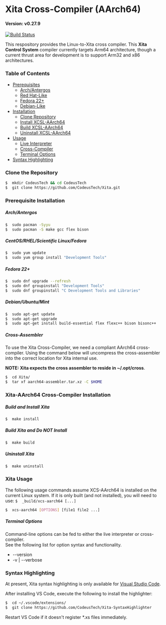 # Xita Cross-Compiler (AArch64)
#### Version: v0.27.9
[![Build Status](https://app.travis-ci.com/CodeusTech/Xita.svg?branch=PreAlpha-Stable)](https://app.travis-ci.com/CodeusTech/Xita)

This respository provides the Linux-to-Xita cross compiler.  This **Xita Control System** compiler currently targets Arm64 architecture, though a current thrust area for development is to support Arm32 and x86 architectures.

### Table of Contents

* [Prerequisites](#prerequisite-installation)
  * [Arch/Antergos](#arch/antergos)
  * [Red Hat-Like](#centos/rhel/scientific-linux/fedora)
  * [Fedora 22+](#fedora-22+)
  * [Debian-Like](#debian/ubuntu/mint)
* [Installation](#XCSL-AArch64-Cross-Compiler-Installation)
  * [Clone Repository](#clone-the-repository)
  * [Install XCSL-AArch64](#build-and-install-xcsl)
  * [Build XCSL-AArch64](#build-xcsl-and-do-not-install)
  * [Uninstall XCSL-AArch64](#uninstall-xcsl)
* [Usage](#xita-usage)
  * [Live Interpreter](#live-interpreter)
  * [Cross-Compiler](#xita-cross-compiler)
  * [Terminal Options](#terminal-options)
* [Syntax Highlighting](#syntax-highlighting)



### Clone the Repository

```bash
$  mkdir CodeusTech && cd CodeusTech
$  git clone https://github.com/CodeusTech/Xita.git
```

### Prerequisite Installation 

##### Arch/Antergos

``` bash
$  sudo pacman -Syyu
$  sudo pacman -S make gcc flex bison
```

##### CentOS/RHEL/Scientific Linux/Fedora

``` bash
$  sudo yum update
$  sudo yum group install "Development Tools"
```

##### Fedora 22+

``` bash
$  sudo dnf upgrade --refresh
$  sudo dnf groupinstall "Development Tools"
$  sudo dnf groupinstall "C Development Tools and Libraries"
```

##### Debian/Ubuntu/Mint

``` bash
$  sudo apt-get update
$  sudo apt-get upgrade
$  sudo apt-get install build-essential flex flexc++ bison bisonc++
```

#####  Cross-Assembler

To use the Xita Cross-Compiler, we need a compliant AArch64 cross-compiler.  Using the command below will uncompress the cross-assembler into the correct location for Xita internal use.  

**NOTE: Xita expects the cross assembler to reside in ~/.opt/cross**.

```bash
$  cd Xita/
$  tar xf aarch64-assembler.tar.xz -C $HOME
```

### Xita-AArch64 Cross-Compiler Installation

##### Build and Install Xita

```bash
$  make install
```

##### Build Xita and Do NOT Install

```bash
$  make build
```

##### Uninstall Xita

```bash
$  make uninstall
```

###  Xita Usage 

The following usage commands assume XCS-AArch64 is installed on the current
Linux system.  If it is only built (and not installed), you will need to
use:   ` $  _build/xcs-aarch64 [...] `


```bash
$  xcs-aarch64 [OPTIONS] [file1 file2 ...]
```

##### Terminal Options

Command-line options can be fed to either the live interpreter or cross-compiler.  
See the following list for option syntax and functionality.

*  --version
*  -v  |  --verbose  

### Syntax Highlighting

At present, Xita syntax highlighting is only available for [Visual Studio Code](https://code.visualstudio.com/).  

After installing VS Code, execute the following to install the highlighter:
```bash
$  cd ~/.vscode/extensions/
$  git clone https://github.com/CodeusTech/Xita-SyntaxHighlighter
```
Restart VS Code if it doesn't register \*.xs files immediately.
